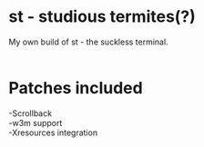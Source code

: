 # st - studious termites(?)

My own build of st - the suckless terminal.
<br><br>

# Patches included
-Scrollback <br>
-w3m support <br>
-Xresources integration <br>

